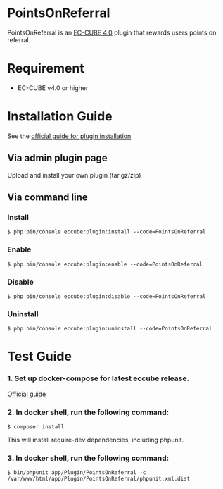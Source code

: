 # PointsOnReferral

PointsOnReferral is an [EC-CUBE 4.0](https://doc4.ec-cube.net/) plugin that rewards users points on referral.

# Requirement

- EC-CUBE v4.0 or higher

# Installation Guide

See the [official guide for plugin installation](https://doc4.ec-cube.net/plugin_install).

## Via admin plugin page

Upload and install your own plugin (tar.gz/zip)

## Via command line

### Install

```console
$ php bin/console eccube:plugin:install --code=PointsOnReferral
```

### Enable

```console
$ php bin/console eccube:plugin:enable --code=PointsOnReferral
```

### Disable

```console
$ php bin/console eccube:plugin:disable --code=PointsOnReferral
```

### Uninstall

```console
$ php bin/console eccube:plugin:uninstall --code=PointsOnReferral
```

# Test Guide

### 1. Set up docker-compose for latest eccube release. 

[Official guide](https://doc4.ec-cube.net/quickstart_install)

### 2. In docker shell, run the following command:
 
```console
$ composer install
```
This will install require-dev dependencies, including phpunit.

### 3. In docker shell, run the following command:

```console
$ bin/phpunit app/Plugin/PointsOnReferral -c /var/www/html/app/Plugin/PointsOnReferral/phpunit.xml.dist
```
